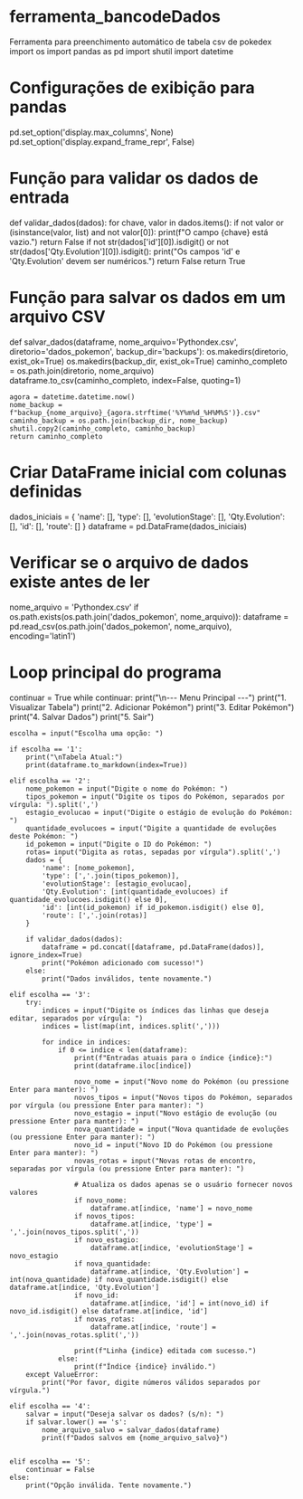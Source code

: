 # ferramenta_bancodeDados
Ferramenta para preenchimento automático de tabela csv de pokedex
import os
import pandas as pd
import shutil
import datetime

# Configurações de exibição para pandas
pd.set_option('display.max_columns', None)
pd.set_option('display.expand_frame_repr', False)

# Função para validar os dados de entrada
def validar_dados(dados):
    for chave, valor in dados.items():
        if not valor or (isinstance(valor, list) and not valor[0]):
            print(f"O campo {chave} está vazio.")
            return False
    if not str(dados['id'][0]).isdigit() or not str(dados['Qty.Evolution'][0]).isdigit():
        print("Os campos 'id' e 'Qty.Evolution' devem ser numéricos.")
        return False
    return True

# Função para salvar os dados em um arquivo CSV
def salvar_dados(dataframe, nome_arquivo='Pythondex.csv', diretorio='dados_pokemon', backup_dir='backups'):
    os.makedirs(diretorio, exist_ok=True)
    os.makedirs(backup_dir, exist_ok=True)
    caminho_completo = os.path.join(diretorio, nome_arquivo)
    dataframe.to_csv(caminho_completo, index=False, quoting=1)

    agora = datetime.datetime.now()
    nome_backup = f"backup_{nome_arquivo}_{agora.strftime('%Y%m%d_%H%M%S')}.csv"
    caminho_backup = os.path.join(backup_dir, nome_backup)
    shutil.copy2(caminho_completo, caminho_backup)
    return caminho_completo

# Criar DataFrame inicial com colunas definidas
dados_iniciais = {
    'name': [],
    'type': [],
    'evolutionStage': [],
    'Qty.Evolution': [],
    'id': [],
    'route': []
}
dataframe = pd.DataFrame(dados_iniciais)


# Verificar se o arquivo de dados existe antes de ler
nome_arquivo = 'Pythondex.csv'
if os.path.exists(os.path.join('dados_pokemon', nome_arquivo)):
    dataframe = pd.read_csv(os.path.join('dados_pokemon', nome_arquivo), encoding='latin1')

# Loop principal do programa
continuar = True
while continuar:
    print("\n--- Menu Principal ---")
    print("1. Visualizar Tabela")
    print("2. Adicionar Pokémon")
    print("3. Editar Pokémon")
    print("4. Salvar Dados")
    print("5. Sair")

    escolha = input("Escolha uma opção: ")

    if escolha == '1':
        print("\nTabela Atual:")
        print(dataframe.to_markdown(index=True))
    
    elif escolha == '2':
        nome_pokemon = input("Digite o nome do Pokémon: ")
        tipos_pokemon = input("Digite os tipos do Pokémon, separados por vírgula: ").split(',')
        estagio_evolucao = input("Digite o estágio de evolução do Pokémon: ")
        quantidade_evolucoes = input("Digite a quantidade de evoluções deste Pokémon: ")
        id_pokemon = input("Digite o ID do Pokémon: ")
        rotas= input("Digita as rotas, sepadas por vírgula").split(',')
        dados = {
            'name': [nome_pokemon],
            'type': [','.join(tipos_pokemon)],
            'evolutionStage': [estagio_evolucao],
            'Qty.Evolution': [int(quantidade_evolucoes) if quantidade_evolucoes.isdigit() else 0],
            'id': [int(id_pokemon) if id_pokemon.isdigit() else 0],
            'route': [','.join(rotas)]
        }

        if validar_dados(dados):
            dataframe = pd.concat([dataframe, pd.DataFrame(dados)], ignore_index=True)
            print("Pokémon adicionado com sucesso!")
        else:
            print("Dados inválidos, tente novamente.")

    elif escolha == '3':
        try:
            indices = input("Digite os índices das linhas que deseja editar, separados por vírgula: ")
            indices = list(map(int, indices.split(',')))

            for indice in indices:
                if 0 <= indice < len(dataframe):
                    print(f"Entradas atuais para o índice {indice}:")
                    print(dataframe.iloc[indice])

                    novo_nome = input("Novo nome do Pokémon (ou pressione Enter para manter): ")
                    novos_tipos = input("Novos tipos do Pokémon, separados por vírgula (ou pressione Enter para manter): ")
                    novo_estagio = input("Novo estágio de evolução (ou pressione Enter para manter): ")
                    nova_quantidade = input("Nova quantidade de evoluções (ou pressione Enter para manter): ")
                    novo_id = input("Novo ID do Pokémon (ou pressione Enter para manter): ")
                    novas_rotas = input("Novas rotas de encontro, separadas por vírgula (ou pressione Enter para manter): ")

                    # Atualiza os dados apenas se o usuário fornecer novos valores
                    if novo_nome:
                        dataframe.at[indice, 'name'] = novo_nome
                    if novos_tipos:
                        dataframe.at[indice, 'type'] = ','.join(novos_tipos.split(','))
                    if novo_estagio:
                        dataframe.at[indice, 'evolutionStage'] = novo_estagio
                    if nova_quantidade:
                        dataframe.at[indice, 'Qty.Evolution'] = int(nova_quantidade) if nova_quantidade.isdigit() else dataframe.at[indice, 'Qty.Evolution']
                    if novo_id:
                        dataframe.at[indice, 'id'] = int(novo_id) if novo_id.isdigit() else dataframe.at[indice, 'id']
                    if novas_rotas:
                        dataframe.at[indice, 'route'] = ','.join(novas_rotas.split(','))

                    print(f"Linha {indice} editada com sucesso.")
                else:
                    print(f"Índice {indice} inválido.")
        except ValueError:
            print("Por favor, digite números válidos separados por vírgula.")

    elif escolha == '4':
        salvar = input("Deseja salvar os dados? (s/n): ")
        if salvar.lower() == 's':
            nome_arquivo_salvo = salvar_dados(dataframe)
            print(f"Dados salvos em {nome_arquivo_salvo}")
            

    elif escolha == '5':
        continuar = False
    else:
        print("Opção inválida. Tente novamente.")
